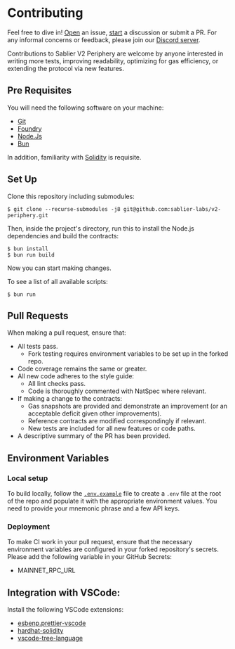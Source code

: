 # Contributing

Feel free to dive in! [Open](https://github.com/sablier-labs/v2-periphery/issues/new) an issue,
[start](https://github.com/sablier-labs/v2-periphery/discussions/new) a discussion or submit a PR. For any informal
concerns or feedback, please join our [Discord server](https://discord.gg/bSwRCwWRsT).

Contributions to Sablier V2 Periphery are welcome by anyone interested in writing more tests, improving readability,
optimizing for gas efficiency, or extending the protocol via new features.

## Pre Requisites

You will need the following software on your machine:

- [Git](https://git-scm.com/downloads)
- [Foundry](https://github.com/foundry-rs/foundry)
- [Node.Js](https://nodejs.org/en/download/)
- [Bun](https://bun.sh)

In addition, familiarity with [Solidity](https://soliditylang.org/) is requisite.

## Set Up

Clone this repository including submodules:

```shell
$ git clone --recurse-submodules -j8 git@github.com:sablier-labs/v2-periphery.git
```

Then, inside the project's directory, run this to install the Node.js dependencies and build the contracts:

```shell
$ bun install
$ bun run build
```

Now you can start making changes.

To see a list of all available scripts:

```shell
$ bun run
```

## Pull Requests

When making a pull request, ensure that:

- All tests pass.
  - Fork testing requires environment variables to be set up in the forked repo.
- Code coverage remains the same or greater.
- All new code adheres to the style guide:
  - All lint checks pass.
  - Code is thoroughly commented with NatSpec where relevant.
- If making a change to the contracts:
  - Gas snapshots are provided and demonstrate an improvement (or an acceptable deficit given other improvements).
  - Reference contracts are modified correspondingly if relevant.
  - New tests are included for all new features or code paths.
- A descriptive summary of the PR has been provided.

## Environment Variables

### Local setup

To build locally, follow the [`.env.example`](./.env.example) file to create a `.env` file at the root of the repo and
populate it with the appropriate environment values. You need to provide your mnemonic phrase and a few API keys.

### Deployment

To make CI work in your pull request, ensure that the necessary environment variables are configured in your forked
repository's secrets. Please add the following variable in your GitHub Secrets:

- MAINNET_RPC_URL

## Integration with VSCode:

Install the following VSCode extensions:

- [esbenp.prettier-vscode](https://marketplace.visualstudio.com/items?itemName=esbenp.prettier-vscode)
- [hardhat-solidity](https://marketplace.visualstudio.com/items?itemName=NomicFoundation.hardhat-solidity)
- [vscode-tree-language](https://marketplace.visualstudio.com/items?itemName=CTC.vscode-tree-extension)
